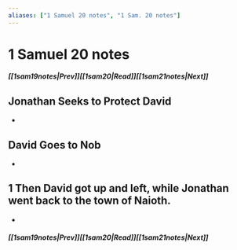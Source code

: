 ```yaml
---
aliases: ["1 Samuel 20 notes", "1 Sam. 20 notes"]
---
```

# 1 Samuel 20 notes
##### <span class=arrow-left></span>[[1sam19notes|Prev]]<span class=navigation-separator></span>[[1sam20|Read]]<span class=navigation-separator></span>[[1sam21notes|Next]]<span class=arrow-right></span>
## Jonathan Seeks to Protect David
- 
## David Goes to Nob
- 
## 1 Then David got up and left, while Jonathan went back to the town of Naioth.
- 
##### <span class=arrow-left></span>[[1sam19notes|Prev]]<span class=navigation-separator></span>[[1sam20|Read]]<span class=navigation-separator></span>[[1sam21notes|Next]]<span class=arrow-right></span>